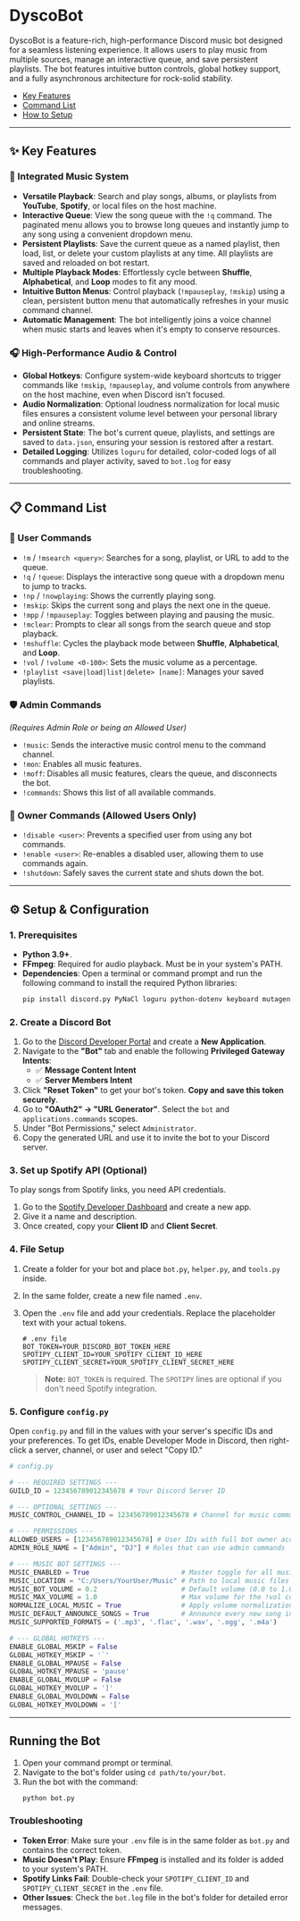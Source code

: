 # DyscoBot

DyscoBot is a feature-rich, high-performance Discord music bot designed for a seamless listening experience. It allows users to play music from multiple sources, manage an interactive queue, and save persistent playlists. The bot features intuitive button controls, global hotkey support, and a fully asynchronous architecture for rock-solid stability.

  - [Key Features](https://www.google.com/search?q=%23-key-features)
  - [Command List](https://www.google.com/search?q=%23-command-list)
  - [How to Setup](https://www.google.com/search?q=%23%EF%B8%8F-setup--configuration)

-----

## ✨ Key Features

### 🎵 Integrated Music System

  * **Versatile Playback**: Search and play songs, albums, or playlists from **YouTube**, **Spotify**, or local files on the host machine.
  * **Interactive Queue**: View the song queue with the `!q` command. The paginated menu allows you to browse long queues and instantly jump to any song using a convenient dropdown menu.
  * **Persistent Playlists**: Save the current queue as a named playlist, then load, list, or delete your custom playlists at any time. All playlists are saved and reloaded on bot restart.
  * **Multiple Playback Modes**: Effortlessly cycle between **Shuffle**, **Alphabetical**, and **Loop** modes to fit any mood.
  * **Intuitive Button Menus**: Control playback (`!mpauseplay`, `!mskip`) using a clean, persistent button menu that automatically refreshes in your music command channel.
  * **Automatic Management**: The bot intelligently joins a voice channel when music starts and leaves when it's empty to conserve resources.

### 🎧 High-Performance Audio & Control

  * **Global Hotkeys**: Configure system-wide keyboard shortcuts to trigger commands like `!mskip`, `!mpauseplay`, and volume controls from anywhere on the host machine, even when Discord isn't focused.
  * **Audio Normalization**: Optional loudness normalization for local music files ensures a consistent volume level between your personal library and online streams.
  * **Persistent State**: The bot's current queue, playlists, and settings are saved to `data.json`, ensuring your session is restored after a restart.
  * **Detailed Logging**: Utilizes `loguru` for detailed, color-coded logs of all commands and player activity, saved to `bot.log` for easy troubleshooting.

-----

## 📋 Command List

### 👤 User Commands

  * `!m` / `!msearch <query>`: Searches for a song, playlist, or URL to add to the queue.
  * `!q` / `!queue`: Displays the interactive song queue with a dropdown menu to jump to tracks.
  * `!np` / `!nowplaying`: Shows the currently playing song.
  * `!mskip`: Skips the current song and plays the next one in the queue.
  * `!mpp` / `!mpauseplay`: Toggles between playing and pausing the music.
  * `!mclear`: Prompts to clear all songs from the search queue and stop playback.
  * `!mshuffle`: Cycles the playback mode between **Shuffle**, **Alphabetical**, and **Loop**.
  * `!vol` / `!volume <0-100>`: Sets the music volume as a percentage.
  * `!playlist <save|load|list|delete> [name]`: Manages your saved playlists.

### 🛡️ Admin Commands

*(Requires Admin Role or being an Allowed User)*

  * `!music`: Sends the interactive music control menu to the command channel.
  * `!mon`: Enables all music features.
  * `!moff`: Disables all music features, clears the queue, and disconnects the bot.
  * `!commands`: Shows this list of all available commands.

### 👑 Owner Commands (Allowed Users Only)

  * `!disable <user>`: Prevents a specified user from using any bot commands.
  * `!enable <user>`: Re-enables a disabled user, allowing them to use commands again.
  * `!shutdown`: Safely saves the current state and shuts down the bot.

-----

## ⚙️ Setup & Configuration

### 1\. Prerequisites

  * **Python 3.9+**.
  * **FFmpeg**: Required for audio playback. Must be in your system's PATH.
  * **Dependencies**: Open a terminal or command prompt and run the following command to install the required Python libraries:
    ```bash
    pip install discord.py PyNaCl loguru python-dotenv keyboard mutagen yt-dlp spotipy
    ```

### 2\. Create a Discord Bot

1.  Go to the [Discord Developer Portal](https://discord.com/developers/applications) and create a **New Application**.
2.  Navigate to the **"Bot"** tab and enable the following **Privileged Gateway Intents**:
      * ✅ **Message Content Intent**
      * ✅ **Server Members Intent**
3.  Click **"Reset Token"** to get your bot's token. **Copy and save this token securely**.
4.  Go to **"OAuth2" -\> "URL Generator"**. Select the `bot` and `applications.commands` scopes.
5.  Under "Bot Permissions," select `Administrator`.
6.  Copy the generated URL and use it to invite the bot to your Discord server.

### 3\. Set up Spotify API (Optional)

To play songs from Spotify links, you need API credentials.

1.  Go to the [Spotify Developer Dashboard](https://developer.spotify.com/dashboard/) and create a new app.
2.  Give it a name and description.
3.  Once created, copy your **Client ID** and **Client Secret**.

### 4\. File Setup

1.  Create a folder for your bot and place `bot.py`, `helper.py`, and `tools.py` inside.

2.  In the same folder, create a new file named `.env`.

3.  Open the `.env` file and add your credentials. Replace the placeholder text with your actual tokens.

    ```env
    # .env file
    BOT_TOKEN=YOUR_DISCORD_BOT_TOKEN_HERE
    SPOTIPY_CLIENT_ID=YOUR_SPOTIFY_CLIENT_ID_HERE
    SPOTIPY_CLIENT_SECRET=YOUR_SPOTIFY_CLIENT_SECRET_HERE
    ```

    > **Note:** `BOT_TOKEN` is required. The `SPOTIPY` lines are optional if you don't need Spotify integration.

### 5\. Configure `config.py`

Open `config.py` and fill in the values with your server's specific IDs and your preferences. To get IDs, enable Developer Mode in Discord, then right-click a server, channel, or user and select "Copy ID."

```python
# config.py

# --- REQUIRED SETTINGS ---
GUILD_ID = 123456789012345678 # Your Discord Server ID

# --- OPTIONAL SETTINGS ---
MUSIC_CONTROL_CHANNEL_ID = 123456789012345678 # Channel for music commands and menus

# --- PERMISSIONS ---
ALLOWED_USERS = [123456789012345678] # User IDs with full bot owner access
ADMIN_ROLE_NAME = ["Admin", "DJ"] # Roles that can use admin commands

# --- MUSIC BOT SETTINGS ---
MUSIC_ENABLED = True                       # Master toggle for all music features
MUSIC_LOCATION = "C:/Users/YourUser/Music" # Path to local music files (or None to disable)
MUSIC_BOT_VOLUME = 0.2                     # Default volume (0.0 to 1.0)
MUSIC_MAX_VOLUME = 1.0                     # Max volume for the !vol command (1.0 = 100%)
NORMALIZE_LOCAL_MUSIC = True               # Apply volume normalization to local files
MUSIC_DEFAULT_ANNOUNCE_SONGS = True        # Announce every new song in chat
MUSIC_SUPPORTED_FORMATS = ('.mp3', '.flac', '.wav', '.ogg', '.m4a')

# --- GLOBAL HOTKEYS ---
ENABLE_GLOBAL_MSKIP = False
GLOBAL_HOTKEY_MSKIP = '`'
ENABLE_GLOBAL_MPAUSE = False
GLOBAL_HOTKEY_MPAUSE = 'pause'
ENABLE_GLOBAL_MVOLUP = False
GLOBAL_HOTKEY_MVOLUP = ']'
ENABLE_GLOBAL_MVOLDOWN = False
GLOBAL_HOTKEY_MVOLDOWN = '['
```

-----

## Running the Bot

1.  Open your command prompt or terminal.
2.  Navigate to the bot's folder using `cd path/to/your/bot`.
3.  Run the bot with the command:
    ```bash
    python bot.py
    ```

### Troubleshooting

  * **Token Error**: Make sure your `.env` file is in the same folder as `bot.py` and contains the correct token.
  * **Music Doesn't Play**: Ensure **FFmpeg** is installed and its folder is added to your system's PATH.
  * **Spotify Links Fail**: Double-check your `SPOTIPY_CLIENT_ID` and `SPOTIPY_CLIENT_SECRET` in the `.env` file.
  * **Other Issues**: Check the `bot.log` file in the bot's folder for detailed error messages.
